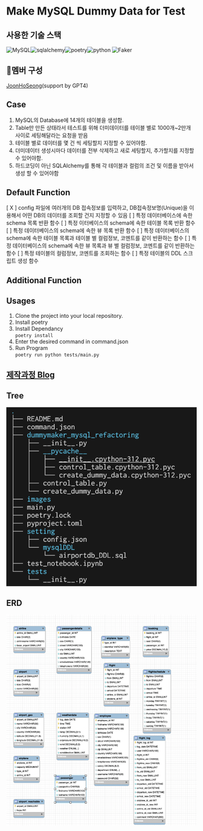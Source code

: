 # Make MySQL Dummy Data for Test

## 사용한 기술 스택
![MySQL](https://img.shields.io/badge/mysql-4479A1.svg?style=for-the-badge&logo=mysql&logoColor=white)![sqlalchemy](https://img.shields.io/badge/sqlalchemy-D71F00?style=for-the-badge&logo=sqlalchemy&logoColor=white)![poetry](https://img.shields.io/badge/poetry-60A5FA?style=for-the-badge&logo=poetry&logoColor=white)![python](https://img.shields.io/badge/python-1D9FD7?style=for-the-badge&logo=python&logoColor=white)
![Faker](https://img.shields.io/badge/Faker-3B66BC?style=for-the-badge&logo=&logoColor=white)
## 👤멤버 구성
[JoonHoSeong](https://github.com/JoonHoSeong)(support by GPT4)

## Case
1. MySQL의 Database에 14개의 테이블을 생성함.
2. Table만 만든 상태라서 테스트를 위해 더미데이터를 테이블 별로 1000개~2만개 사이로 세팅해달라는 요청을 받음
3. 테이블 별로 데이터를 몇 건 씩 세팅할지 지정할 수 있어야함.
4. 더미데이터 생성시마다 데이터를 전부 삭제하고 새로 세팅할지, 추가할지를 지정할 수 있어야함.
5. 하드코딩이 아닌 SQLAlchemy를 통해 각 테이블과 컬럼의 조건 및 이름을 받아서 생성 할 수 있어야함

## Default  Function
[ X ] config 파일에 여러개의 DB 접속정보를 입력하고, DB접속정보명(Unique)을 이용해서 어떤 DB의 데이터를 조회할 건지 지정할 수 있음
[ ] 특정 데이터베이스에 속한 schema 목록 반환 함수
[ ] 특정 이터베이스의 schema에 속한 테이블 목록 반환 함수
[ ] 특정 데이터베이스의 schema에 속한 뷰 목록 반환 함수
[ ] 특정 데이터베이스의 schema에 속한 테이블 목록과 테이블 별 컬럼정보, 코멘트를 같이 반환하는 함수
[ ] 특정 데이터베이스의 schema에 속한 뷰 목록과 뷰 별 컬럼정보, 코멘트를 같이 반환하는 함수
[ ] 특정 테이블의 컬럼정보, 코멘트를 조회하는 함수
[ ] 특정 테이블의 DDL 스크립트 생성 함수

## Additional Function


## Usages
1. Clone the project into your local repository.
2. Install poetry
3. Install Dependancy  
`
poetry install
`  
4. Enter the desired command in command.json  
5. Run Program  
`
poetry run python tests/main.py
`  
## [제작과정 Blog](https://slowprogramer.tistory.com/entry/dummyDataMkaer-SQLAlcehmy%EB%A5%BC-%EC%9D%B4%EC%9A%A9%ED%95%9C-%EB%8D%94%EB%AF%B8%EB%8D%B0%EC%9D%B4%ED%84%B0-%EC%83%9D%EC%84%B1-%ED%94%84%EB%A1%9C%EA%B7%B8%EB%9E%A8-%EB%A7%8C%EB%93%A4%EA%B8%B0-with-MySQL)

## Tree
![title](https://github.com/JoonHoSeong/OZ_Backend_School_SideProject/blob/main/dummyMaker_MYSQL_Refactoring/images/tree.png)   


## ERD
![title](https://github.com/JoonHoSeong/OZ_Backend_School_SideProject/blob/main/dummyMaker_MYSQL/image/ERD.png)   
